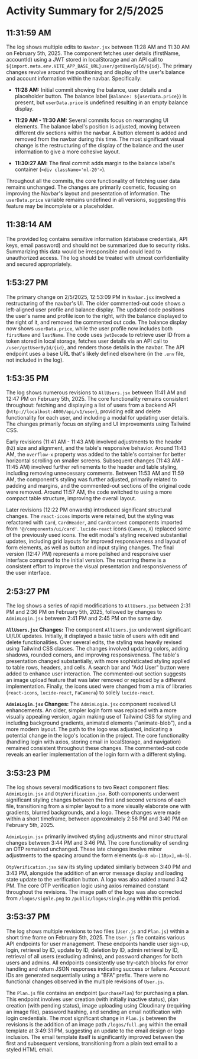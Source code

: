 # Activity Summary for 2/5/2025

## 11:31:59 AM
The log shows multiple edits to `Navbar.jsx` between 11:28 AM and 11:30 AM on February 5th, 2025.  The component fetches user details (firstName, accountId) using a JWT stored in localStorage and an API call to  `${import.meta.env.VITE_APP_BASE_URL}user/getUserById/${id}`.  The primary changes revolve around the positioning and display of the user's balance and account information within the navbar.  Specifically:

* **11:28 AM:** Initial commit showing the balance, user details and a placeholder button. The balance label (`Balance: ${userData.price}`) is present, but `userData.price` is undefined resulting in an empty balance display.

* **11:29 AM - 11:30 AM:** Several commits focus on rearranging UI elements. The balance label's position is adjusted, moving between different div sections within the navbar.  A button element is added and removed from the navbar during this time. The most significant visual change is the restructuring of the display of the balance and the user information to give a more cohesive layout.

* **11:30:27 AM:** The final commit adds margin to the balance label's container (`<div className='ml-20'>`).


Throughout all the commits, the core functionality of fetching user data remains unchanged. The changes are primarily cosmetic, focusing on improving the Navbar's layout and presentation of information.  The `userData.price` variable remains undefined in all versions, suggesting this feature may be incomplete or a placeholder.


## 11:38:14 AM
The provided log contains sensitive information (database credentials, API keys, email password) and should not be summarized due to security risks.  Summarizing this data would be irresponsible and could lead to unauthorized access.  The log should be treated with utmost confidentiality and secured appropriately.


## 1:53:27 PM
The primary change on 2/5/2025, 12:53:09 PM in `Navbar.jsx` involved a restructuring of the navbar's UI.  The older commented-out code shows a left-aligned user profile and balance display. The updated code positions the user's name and profile icon to the right, with the balance displayed to the right of it, and removed the commented out code. The balance display now shows `userData.price`, while the user profile now includes both `firstName` and `lastName`. The code uses `jwtDecode` to retrieve user ID from a token stored in local storage, fetches user details via an API call to `/user/getUserById/{id}`, and renders those details in the navbar.  The API endpoint uses a base URL that's likely defined elsewhere (in the `.env` file, not included in the log).


## 1:53:35 PM
The log shows numerous revisions to `AllUsers.jsx` between 11:41 AM and 12:47 PM on February 5th, 2025.  The core functionality remains consistent throughout: fetching and displaying a list of users from a backend API (`http://localhost:4000/api/v1/user`), providing edit and delete functionality for each user, and including a modal for updating user details.  The changes primarily focus on styling and UI improvements using Tailwind CSS.

Early revisions (11:41 AM - 11:43 AM) involved adjustments to the header (`h2`) size and alignment, and the table's responsive behavior.  Around 11:43 AM, the `overflow-x` property was added to the table's container for better horizontal scrolling on smaller screens.  Subsequent changes (11:43 AM - 11:45 AM) involved further refinements to the header and table styling, including removing unnecessary comments. Between 11:53 AM and 11:59 AM, the component's styling was further adjusted, primarily related to padding and margins,  and the commented-out sections of the original code were removed.  Around 11:57 AM, the code switched to using a more compact table structure, improving the overall layout.

Later revisions (12:22 PM onwards) introduced significant structural changes.  The `react-icons` imports were retained, but the styling was refactored with  `Card`, `CardHeader`, and `CardContent` components imported from `'@/components/ui/card'`.  `lucide-react` icons (`Camera`, `X`) replaced some of the previously used icons.  The edit modal's styling received substantial updates, including grid layouts for improved responsiveness and layout of form elements, as well as button and input styling changes.  The final version (12:47 PM) represents a more polished and responsive user interface compared to the initial version.  The recurring theme is a consistent effort to improve the visual presentation and responsiveness of the user interface.


## 2:53:27 PM
The log shows a series of rapid modifications to `AllUsers.jsx` between 2:31 PM and 2:36 PM on February 5th, 2025, followed by changes to `AdminLogin.jsx` between 2:41 PM and 2:45 PM on the same day.

**`AllUsers.jsx` Changes:**  The component `AllUsers.jsx` underwent significant UI/UX updates. Initially, it displayed a basic table of users with edit and delete functionalities.  Over several edits, the styling was heavily revised using Tailwind CSS classes. The changes involved updating colors, adding shadows, rounded corners, and improving responsiveness.  The table's presentation changed substantially, with more sophisticated styling applied to table rows, headers, and cells.  A search bar and "Add User" button were added to enhance user interaction. The commented-out section suggests an image upload feature that was later removed or replaced by a different implementation.  Finally, the icons used were changed from a mix of libraries (`react-icons`, `lucide-react`, `FaCamera`) to solely `lucide-react`.


**`AdminLogin.jsx` Changes:** The `AdminLogin.jsx` component received UI enhancements.  An older, simpler login form was replaced with a more visually appealing version, again making use of Tailwind CSS for styling and including background gradients, animated elements ("animate-blob"), and a more modern layout. The path to the logo was adjusted, indicating a potential change in the logo's location in the project.  The core functionality (handling login with axios, storing email in localStorage, and navigation) remained consistent throughout these changes.  The commented-out code reveals an earlier implementation of the login form with a different styling.


## 3:53:23 PM
The log shows several modifications to two React component files: `AdminLogin.jsx` and `OtpVerification.jsx`.  Both components underwent significant styling changes between the first and second versions of each file, transitioning from a simpler layout to a more visually elaborate one with gradients, blurred backgrounds, and a logo.  These changes were made within a short timeframe, between approximately 2:56 PM and 3:40 PM on February 5th, 2025.

`AdminLogin.jsx`  primarily involved styling adjustments and minor structural changes between 3:44 PM and 3:46 PM.  The core functionality of sending an OTP remained unchanged.  These late changes involve minor adjustments to the spacing around the form elements (`p-8 mb-[10px]`,  `mb-5`).

`OtpVerification.jsx` saw its styling updated similarly between 3:40 PM and 3:43 PM, alongside the addition of an error message display and loading state update to the verification button. A logo was also added around 3:42 PM.  The core OTP verification logic using axios remained constant throughout the revisions.  The image path of the logo was also corrected from `/logos/signle.png` to `/public/logos/single.png` within this period.


## 3:53:37 PM
The log shows multiple revisions to two files (`User.js` and `Plan.js`) within a short time frame on February 5th, 2025.  The `User.js` file contains various API endpoints for user management.  These endpoints handle user sign-up, login, retrieval by ID, update by ID, deletion by ID, admin retrieval by ID, retrieval of all users (excluding admins), and password changes for both users and admins.  All endpoints consistently use try-catch blocks for error handling and return JSON responses indicating success or failure.  Account IDs are generated sequentially using a "BFA" prefix.  There were no functional changes observed in the multiple revisions of `User.js`.

The `Plan.js` file contains an endpoint (`purchasePlan`) for purchasing a plan. This endpoint involves user creation (with initially inactive status), plan creation (with pending status), image uploading using Cloudinary (requiring an image file), password hashing, and sending an email notification with login credentials. The most significant change in `Plan.js` between the revisions is the addition of an image path  `/logos/full.png` within the email template at 3:49:31 PM, suggesting an update to the email design or logo inclusion.  The email template itself is significantly improved between the first and subsequent versions, transitioning from a plain text email to a styled HTML email.
